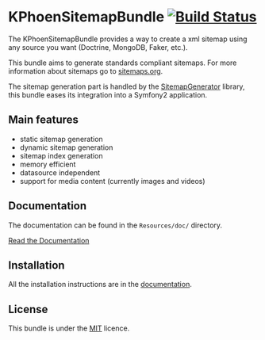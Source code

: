 KPhoenSitemapBundle [![Build Status](https://travis-ci.org/sitemap-php/KPhoenSitemapBundle.png?branch=master)](https://travis-ci.org/sitemap-php/KPhoenSitemapBundle)
===================

The KPhoenSitemapBundle provides a way to create a xml sitemap using any source
you want (Doctrine, MongoDB, Faker, etc.).

This bundle aims to generate standards compliant sitemaps. For more information
about sitemaps go to [sitemaps.org](http://www.sitemaps.org/).

The sitemap generation part is handled by the [SitemapGenerator](https://github.com/sitemap-php/SitemapGenerator)
library, this bundle eases its integration into a Symfony2 application.


Main features
-------------

  * static sitemap generation
  * dynamic sitemap generation
  * sitemap index generation
  * memory efficient
  * datasource independent
  * support for media content (currently images and videos)

Documentation
-------------

The documentation can be found in the `Resources/doc/` directory.

[Read the Documentation](https://github.com/sitemap-php/KPhoenSitemapBundle/blob/master/Resources/doc/index.md)

Installation
------------

All the installation instructions are in the [documentation](https://github.com/sitemap-php/KPhoenSitemapBundle/blob/master/Resources/doc/installation.md).

License
-------

This bundle is under the [MIT](https://github.com/sitemap-php/KPhoenSitemapBundle/blob/master/Resources/meta/LICENCE) licence.
